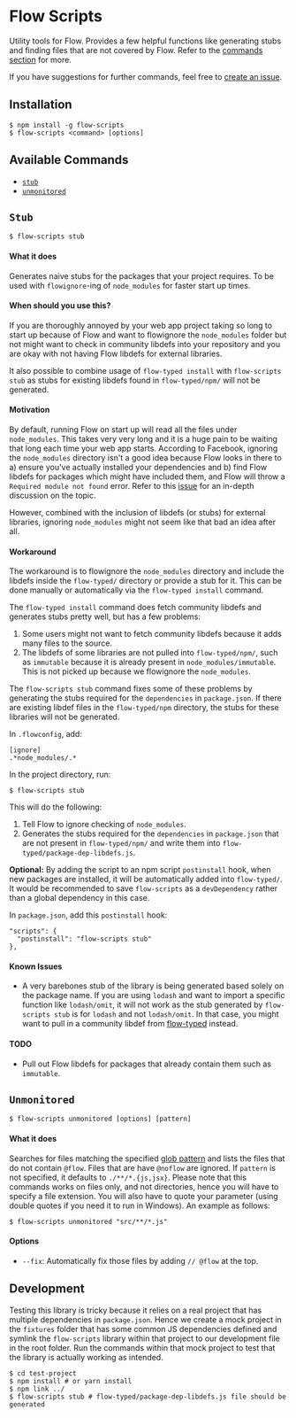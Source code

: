 # Flow Scripts

Utility tools for Flow. Provides a few helpful functions like generating stubs and finding files that are not covered by Flow. Refer to the [commands section](#available-commands) for more.

If you have suggestions for further commands, feel free to [create an issue](https://github.com/yangshun/flow-scripts/issues/new).

## Installation

```
$ npm install -g flow-scripts
$ flow-scripts <command> [options]
```

## Available Commands

- [`stub`](#stub)
- [`unmonitored`](#unmonitored)

## `Stub`

```
$ flow-scripts stub
```

#### What it does

Generates naive stubs for the packages that your project requires. To be used with `flowignore`-ing of `node_modules` for faster start up times.

#### When should you use this?

If you are thoroughly annoyed by your web app project taking so long to start up because of Flow and want to flowignore the `node_modules` folder but not might want to check in community libdefs into your repository and you are okay with not having Flow libdefs for external libraries.

It also possible to combine usage of `flow-typed install` with `flow-scripts stub` as stubs for existing libdefs found in `flow-typed/npm/` will not be generated.

#### Motivation

By default, running Flow on start up will read all the files under `node_modules`. This takes very very long and it is a huge pain to be waiting that long each time your web app starts. According to Facebook, ignoring the `node_modules` directory isn't a good idea because Flow looks in there to a) ensure you've actually installed your dependencies and b) find Flow libdefs for packages which might have included them, and Flow will throw a `Required module not found` error. Refer to this [issue](https://github.com/facebook/flow/issues/869) for an in-depth discussion on the topic.

However, combined with the inclusion of libdefs (or stubs) for external libraries, ignoring `node_modules` might not seem like that bad an idea after all.

#### Workaround

The workaround is to flowignore the `node_modules` directory and include the libdefs inside the `flow-typed/` directory or provide a stub for it. This can be done manually or automatically via the `flow-typed install` command.

The `flow-typed install` command does fetch community libdefs and generates stubs pretty well, but has a few problems:

1. Some users might not want to fetch community libdefs because it adds many files to the source.
2. The libdefs of some libraries are not pulled into `flow-typed/npm/`, such as `immutable` because it is already present in `node_modules/immutable`. This is not picked up because we flowignore the `node_modules`.

The `flow-scripts stub` command fixes some of these problems by generating the stubs required for the `dependencies` in `package.json`. If there are existing libdef files in the `flow-typed/npm` directory, the stubs for these libraries will not be generated.

In `.flowconfig`, add:

```
[ignore]
.*node_modules/.*
```

In the project directory, run:

```
$ flow-scripts stub
```

This will do the following:

1. Tell Flow to ignore checking of `node_modules`.
2. Generates the stubs required for the `dependencies` in `package.json` that are not present in `flow-typed/npm/` and write them into `flow-typed/package-dep-libdefs.js`.

**Optional:** By adding the script to an npm script `postinstall` hook, when new packages are installed, it will be automatically added into `flow-typed/`. It would be recommended to save `flow-scripts` as a `devDependency` rather than a global dependency in this case.

In `package.json`, add this `postinstall` hook:

```
"scripts": {
  "postinstall": "flow-scripts stub"
},
```

#### Known Issues

- A very barebones stub of the library is being generated based solely on the package name. If you are using `lodash` and want to import a specific function like `lodash/omit`, it will not work as the stub generated by `flow-scripts stub` is for `lodash` and not `lodash/omit`. In that case, you might want to pull in a community libdef from [flow-typed](https://github.com/flowtype/flow-typed) instead.

#### TODO

- Pull out Flow libdefs for packages that already contain them such as `immutable`.

## `Unmonitored`

```
$ flow-scripts unmonitored [options] [pattern]
```

#### What it does

Searches for files matching the specified [glob pattern](https://www.wikiwand.com/en/Glob_(programming)) and lists the files that do not contain `@flow`. Files that are have `@noflow` are ignored. If `pattern` is not specified, it defaults to `./**/*.{js,jsx}`. Please note that this commands works on files only, and not directories, hence you will have to specify a file extension. You will also have to quote your parameter (using double quotes if you need it to run in Windows). An example as follows:

```
$ flow-scripts unmonitored "src/**/*.js"
```

#### Options

- `--fix`: Automatically fix those files by adding `// @flow` at the top.

## Development

Testing this library is tricky because it relies on a real project that has multiple dependencies in `package.json`. Hence we create a mock project in the `fixtures` folder that has some common JS dependencies defined and symlink the `flow-scripts` library within that project to our development file in the root folder. Run the commands within that mock project to test that the library is actually working as intended.

```
$ cd test-project
$ npm install # or yarn install
$ npm link ../
$ flow-scripts stub # flow-typed/package-dep-libdefs.js file should be generated
```
